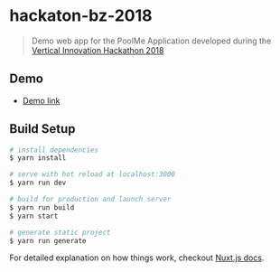 # hackaton-bz-2018

> Demo web app for the PoolMe Application developed during the [Vertical Innovation Hackathon 2018](https://hackathon.bz.it/)


## Demo
* [Demo link]()


## Build Setup

``` bash
# install dependencies
$ yarn install

# serve with hot reload at localhost:3000
$ yarn run dev

# build for production and launch server
$ yarn run build
$ yarn start

# generate static project
$ yarn run generate
```

For detailed explanation on how things work, checkout [Nuxt.js docs](https://nuxtjs.org).
